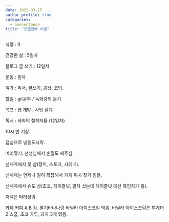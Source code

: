```yaml
---
date: 2022-03-25
author_profile: true
categories:
  - onesentence
title: "오랜만에 이발"
---
```


식량 : 0

건강한 삶 : 5일차 

블로그 글 쓰기 : 12일차

운동 : 일차

여가 : 독서, 글쓰기, 공상, 코딩.

할일 : git공부 / 녹화강의 듣기

목표 : 웹 개발 , 사업 설계.

독서 : 세속의 철학자들 (12일차)



10시 반 기상.

점심으로 냉동도시락.

머리깎기. 선생님께서 손질도 헤주심.

신세계에서 꽃 삼(장미, 스토크, 시레네).

신세계는 언제나 길이 복잡해서 가게 위치 찾기 힘듦.

신세계에서 슈도 삼(초코, 헤이즐넛, 말차 샀는데 헤이즐넛 대신 흑임자가 옴).

저녁은 마라샹궈.

카페 커피 A.B 감. 딸기바나나랑 바닐라 아이스크림 먹음. 바닐라 아이스크림은 투게더 2 스쿱, 초코 가루, 과자 3개 였음.



